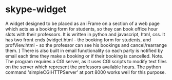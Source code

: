 # skype-widget
A  widget designed to be placed as an iFrame on a section of a web page which acts as a booking form for students, so they can book office hour slots with their professors. It is written in python and javascript, html, css. It has two front ends (widget.html - the booking form for students, and profView.html - so the professor can see his bookings and cancel/rearrange them. ) There is also built in email functionality so each party is notified by email each time they make a booking or if their booking is cancelled. 
Note. The program requires a CGI server, as it uses CGI scripts to modify text files on the server which represent the professors available hours. The python command 'simpleCGIHTTPServer' at port 8000 works well for this purpose.

